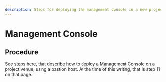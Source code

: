 ```yaml
---
description: Steps for deploying the management console in a new project account
---
```


# Management Console

## Procedure

See [steps here](https://unity-sds.gitbook.io/docs/mdps-overview/project-onboarding-procedure), that describe how to deploy a Management Console on a project venue, using a bastion host.  At the time of this writing, that is step 11 on that page.

